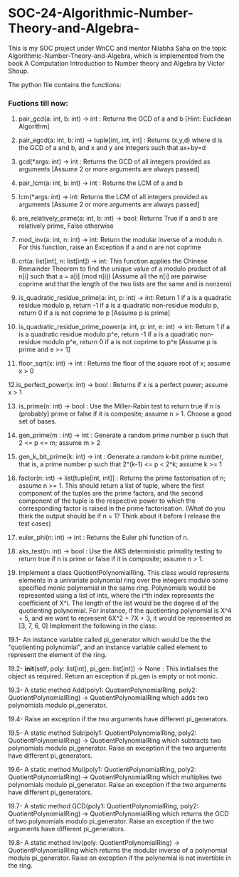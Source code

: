 # SOC-24-Algorithmic-Number-Theory-and-Algebra-
This is my SOC project under WnCC and mentor Nilabha Saha on the topic Algorithmic-Number-Theory-and-Algebra, which is implemented from the book A Computation Introduction to Number theory and Algebra by Victor Shoup.

The python file contains the functions:

### Fuctions till now:

1. pair_gcd(a: int, b: int) -> int : Returns the GCD of a and b [Hint: Euclidean Algorithm]

2. pair_egcd(a: int, b: int) -> tuple[int, int, int] : Returns (x,y,d) where d is the GCD of a and b, and x and y are integers such that ax+by=d

3. gcd(*args: int) -> int : Returns the GCD of all integers provided as arguments [Assume 2 or more arguments are always passed]

4. pair_lcm(a: int, b: int) -> int : Returns the LCM of a and b

5. lcm(*args: int) -> int: Returns the LCM of all integers provided as arguments [Assume 2 or more arguments are always passed]

6. are_relatively_prime(a: int, b: int) -> bool: Returns True if a and b are relatively prime, False otherwise

7. mod_inv(a: int, n: int) -> int: Return the modular inverse of a modulo n. For this function, raise an Exception if a and n are not coprime

8. crt(a: list[int], n: list[int]) -> int: This function applies the Chinese Remainder Theorem to find the unique value of a modulo product of all n[i] such that a = a[i] (mod n[i]) [Assume all the n[i] are pairwise coprime and that the length of the two lists are the same and is nonzero)

9. is_quadratic_residue_prime(a: int, p: int) -> int: Return 1 if a is a quadratic residue modulo p, return -1 if a is a quadratic non-residue modulo p, return 0 if a is not coprime to p [Assume p is prime]

10. is_quadratic_residue_prime_power(a: int, p: int, e: int) -> int: Return 1 if a is a quadratic residue modulo p^e, return -1 if a is a quadratic non-residue modulo p^e, return 0 if a is not coprime to p^e [Assume p is prime and e >= 1]

11. floor_sqrt(x: int) -> int : Returns the floor of the square root of x; assume x > 0

12.is_perfect_power(x: int) -> bool : Returns if x is a perfect power; assume x > 1

13. is_prime(n: int) -> bool : Use the Miller-Rabin test to return true if n is (probably) prime or false if it is composite; assume n > 1. Choose a good set of bases.

14. gen_prime(m : int) -> int : Generate a random prime number p such that 2 <= p <= m; assume m > 2

15. gen_k_bit_prime(k: int) -> int : Generate a random k-bit prime number, that is, a prime number p such that 2^(k-1) <= p < 2^k; assume k >= 1

16. factor(n: int) -> list[tuple[int, int]] : Returns the prime factorisation of n; assume n >= 1. This should return a list of tuple, where the first component of the tuples are the prime factors, and the second component of the tuple is the respective power to which the corresponding factor is raised in the prime factorisation. (What do you think the output should be if n = 1? Think about it before I release the test cases)

17. euler_phi(n: int) -> int : Returns the Euler phi function of n.

18. aks_test(n: int) -> bool : Use the AKS deterministic primality testing to return true if n is prime or false if it is composite; assume n > 1.

19. Implement a class QuotientPolynomialRing. This class would represents elements in a univariate polynomial ring over the integers modulo some specified monic polynomial in the same ring. Polynomials would be represented using a list of ints, where the i^th index represents the coefficient of X^i. The length of the list would be the degree d of the quotienting polynomial. For instance, if the quotienting polynomial is X^4 + 5, and we want to represent 6X^2 + 7X + 3, it would be represented as [3, 7, 6, 0] Implement the following in the class:

19.1- An instance variable called pi_generator which would be the the "quotienting polynomial", and an instance variable called element to represent the element of the ring.

19.2- __init__(self, poly: list[int], pi_gen: list[int]) -> None : This initialises the object as required. Return an exception if pi_gen is empty or not monic.

19.3- A static method Add(poly1: QuotientPolynomialRing, poly2: QuotientPolynomialRing) -> QuotientPolynomialRing  which adds two polynomials modulo pi_generator. 

19.4- Raise an exception if the two arguments have different pi_generators.

19.5- A static method Sub(poly1: QuotientPolynomialRing, poly2: QuotientPolynomialRing) -> QuotientPolynomialRing  which subtracts two polynomials modulo pi_generator. Raise an exception if the two arguments have different pi_generators.

19.6- A static method Mul(poly1: QuotientPolynomialRing, poly2: QuotientPolynomialRing) -> QuotientPolynomialRing  which multiplies two polynomials modulo pi_generator. Raise an exception if the two arguments have different pi_generators.

19.7- A static method GCD(poly1: QuotientPolynomialRing, poly2: QuotientPolynomialRing) -> QuotientPolynomialRing which returns the GCD of two polynomials modulo pi_generator. Raise an exception if the two arguments have different pi_generators.

19.8- A static method Inv(poly: QuotientPolynomialRing) -> QuotientPolynomialRing which returns the modular inverse of a polynomial modulo pi_generator. Raise an exception if the polynomial is not invertible in the ring.

